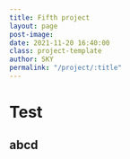 ```yaml
---
title: Fifth project
layout: page
post-image: 
date: 2021-11-20 16:40:00
class: project-template
author: SKY
permalink: "/project/:title"
---
```

  
# Test

## abcd



